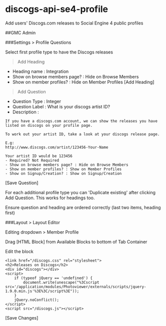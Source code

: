 # discogs-api-se4-profile
Add users' Discogs.com releases to Social Engine 4 public profiles

##GMC Admin

###Settings > Profile Questions

Select first profile type to have the Discogs releases

> Add Heading

- Heading name : Integration
- Show on browse members page? : Hide on Browse Members
- Show on member profiles? : Hide on Member Profiles
[Add Heading]


> Add Question

- Question Type : Integer
- Question Label : What is your discogs artist ID?
- Description :
```
If you have a discogs.com account, we can show the releases you have listed on discogs on your profile page.

To work out your artist ID, take a look at your discogs release page.

E.g:
http://www.discogs.com/artist/123456-Your-Name

Your artist ID would be 123456
- Required? Not Required
- Show on browse members page? : Hide on Browse Members
- Show on member profiles? : Show on Member Profiles
- Show on Signup/Creation? : Show on Signup/Creation
```
[Save Question]


For each additional profile type you can 'Duplicate existing' after clicking Add Question. This works for headings too.

Ensure question and heading are ordered correctly (last two items, heading first)

###Layout > Layout Editor

Editing dropdown > Member Profile

Drag [HTML Block] from Available Blocks to bottom of Tab Container

Edit the block

```htnl
<link href="/discogs.css" rel="stylesheet">
<h2>Releases on Discogs</h2>
<div id="discogs"></div>
<script>
	if (typeof jQuery == 'undefined') {
		document.write(unescape("%3Cscript src='/application/modules/Photoviewer/externals/scripts/jquery-1.9.0.min.js'%3E%3C/script%3E"));
	}
	jQuery.noConflict();
</script>
<script src="/discogs.js"></script>
```

[Save Changes]

